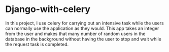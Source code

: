 # Django-with-celery

In this project, I use celery for carrying out an intensive task while the users can normally use the application as they would.
This app takes an integer from the user and makes that many number of random users in the database in the background without having the user to stop and wait while the request task is completed.
